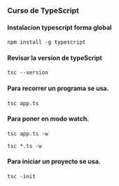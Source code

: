 ### Curso de TypeScript

#### Instalacion typescript forma global
```
npm install -g typescript
```
#### Revisar la version de typeScript
```
tsc --version
```
#### Para recorrer un programa se usa.
```
tsc app.ts
```
#### Para poner en modo watch.
```
tsc app.ts -w

tsc *.ts -w
 ```
 #### Para iniciar un proyecto se usa.
```
tsc -init
 ```